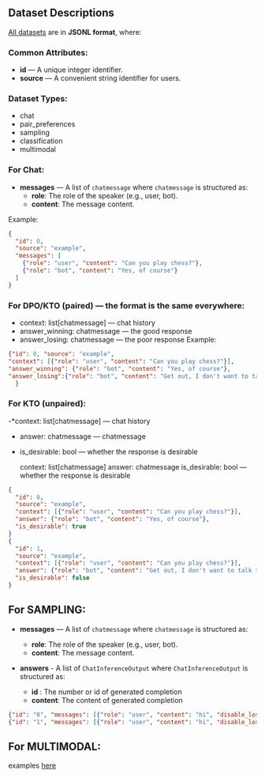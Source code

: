 ## Dataset Descriptions

[All datasets](../tests/fixtures/datasets) are in **JSONL format**, where:



### Common Attributes:
- **id** — A unique integer identifier.
- **source** — A convenient string identifier for users.

### Dataset Types:
- chat
- pair_preferences
- sampling
- classification
- multimodal


### For Chat:

- **messages** — A list of `chatmessage` where `chatmessage` is structured as:
  - **role**: The role of the speaker (e.g., user, bot).
  - **content**: The message content.

Example:
```json
{
  "id": 0,
  "source": "example",
  "messages": [
    {"role": "user", "content": "Can you play chess?"},
    {"role": "bot", "content": "Yes, of course"}
  ]
}
```

### For DPO/KTO (paired) — the format is the same everywhere:

- context: list[chatmessage] — chat history
- answer_winning: chatmessage — the good response
- answer_losing: chatmessage — the poor response
Example:
```json
{"id": 0, "source": "example", 
"context": [{"role": "user", "content": "Can you play chess?"}],
"answer_winning": {"role": "bot", "content": "Yes, of course"},
"answer_losing":{"role": "bot", "content": "Get out, I don't want to talk to you!"}
  }
```



### For KTO (unpaired):
-*context: list[chatmessage] — chat history
- answer: chatmessage — chatmessage
-  is_desirable: bool — whether the response is desirable

    context: list[chatmessage]
    answer: chatmessage
    is_desirable: bool — whether the response is desirable
```json
{
  "id": 0,
  "source": "example",
  "context": [{"role": "user", "content": "Can you play chess?"}],
  "answer": {"role": "bot", "content": "Yes, of course"},
  "is_desirable": true
}
{
  "id": 1,
  "source": "example",
  "context": [{"role": "user", "content": "Can you play chess?"}],
  "answer": {"role": "bot", "content": "Get out, I don't want to talk to you!"},
  "is_desirable": false
}

```

## For SAMPLING:
- **messages** — A list of `chatmessage` where `chatmessage` is structured as:
  - **role**: The role of the speaker (e.g., user, bot).
  - **content**: The message content.

- **answers** - A list of `ChatInferenceOutput` where `ChatInferenceOutput` is structured as:
  - **id** : The number or id of generated completion
  - **content**: The content of generated completion


```json
{"id": "0", "messages": [{"role": "user", "content": "hi", "disable_loss": false}, {"role": "bot", "content": "hi", "disable_loss": false}, {"role": "user", "content": "how are you", "disable_loss": false}], "label": null, "dataset_name": "chat_test", "answers": [{"content": "content", "id": "0"}, {"content": "lol", "id": "1"}]}
{"id": "1", "messages": [{"role": "user", "content": "hi", "disable_loss": false}, {"role": "bot", "content": "hi", "disable_loss": false}, {"role": "user", "content": "how are you", "disable_loss": false}, {"role": "bot", "content": "bad", "disable_loss": false}], "label": null, "dataset_name": "chat_test", "answers": [{"content": "content", "id": "0"}, {"content": "lol", "id": "1"}]}
```


## For MULTIMODAL:
examples [here](../tests/fixtures/datasets/multimodal)

